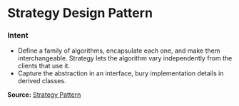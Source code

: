 # Strategy Design Pattern

### Intent
* Define a family of algorithms, encapsulate each one, and make them interchangeable. Strategy lets the algorithm vary independently from the clients that use it.
* Capture the abstraction in an interface, bury implementation details in derived classes.

**Source:** [Strategy Pattern](https://sourcemaking.com/design_patterns/strategy)